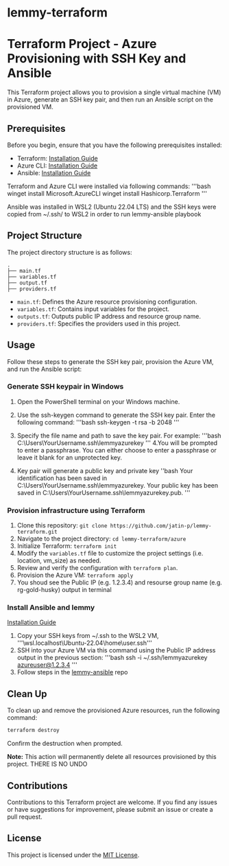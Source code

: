 # lemmy-terraform
 
# Terraform Project - Azure Provisioning with SSH Key and Ansible

This Terraform project allows you to provision a single virtual machine (VM) in Azure, generate an SSH key pair, and then run an Ansible script on the provisioned VM.

## Prerequisites

Before you begin, ensure that you have the following prerequisites installed:

- Terraform: [Installation Guide](https://learn.hashicorp.com/tutorials/terraform/install-cli)
- Azure CLI: [Installation Guide](https://docs.microsoft.com/en-us/cli/azure/install-azure-cli)
- Ansible: [Installation Guide](https://docs.ansible.com/ansible/latest/installation_guide/index.html)

 Terraform and Azure CLI were installed via following commands:
 '''bash
 winget install Microsoft.AzureCLI
 winget install Hashicorp.Terraform
 '''
 
 Ansible was installed in WSL2 (Ubuntu 22.04 LTS) and the SSH keys were copied from ~/.ssh/ to WSL2 in order to run lemmy-ansible playbook 
 
 ## Project Structure

The project directory structure is as follows:

```
.
├── main.tf
├── variables.tf
├── output.tf
├── providers.tf
```

- `main.tf`: Defines the Azure resource provisioning configuration.
- `variables.tf`: Contains input variables for the project.
- `outputs.tf`: Outputs public IP address and resource group name.
- `providers.tf`: Specifies the providers used in this project.

## Usage

Follow these steps to generate the SSH key pair, provision the Azure VM, and run the Ansible script:

### Generate SSH keypair in Windows
1. Open the PowerShell terminal on your Windows machine.

2. Use the ssh-keygen command to generate the SSH key pair. Enter the following command:
'''bash
ssh-keygen -t rsa -b 2048
'''
3. Specify the file name and path to save the key pair. For example:
'''bash
C:\Users\YourUsername\.ssh\lemmyazurekey
'''
4.You will be prompted to enter a passphrase. You can either choose to enter a passphrase or leave it blank for an unprotected key.
5.  Key pair will generate a public key and private key
''bash
Your identification has been saved in C:\Users\YourUsername\.ssh\lemmyazurekey.
Your public key has been saved in C:\Users\YourUsername\.ssh\lemmyazurekey.pub.
'''

### Provision infrastructure using Terraform

1. Clone this repository: `git clone https://github.com/jatin-p/lemmy-terraform.git`
2. Navigate to the project directory: `cd lemmy-terraform/azure`
3. Initialize Terraform: `terraform init`
4. Modify the `variables.tf` file to customize the project settings (i.e. location, vm_size) as needed.
5. Review and verify the configuration with `terraform plan`.
6. Provision the Azure VM: `terraform apply`
7. You shoud  see the Public IP (e.g. 1.2.3.4) and resourse group name (e.g. rg-gold-husky) output in terminal


### Install Ansible and  lemmy
[Installation Guide](https://docs.ansible.com/ansible/latest/installation_guide/index.html)
1.  Copy your SSH keys from ~/.ssh to the WSL2 VM, '''\\wsl.localhost\Ubuntu-22.04\home\user\.ssh'''
2.  SSH into your  Azure VM via this command using the Public IP address output in the previous section:
'''bash
ssh -i  ~/.ssh/lemmyazurekey azureuser@1.2.3.4
'''
4. Follow steps in the [lemmy-ansible](https://github.com/LemmyNet/lemmy-ansible) repo

## Clean Up

To clean up and remove the provisioned Azure resources, run the following command:

```bash
terraform destroy
```

Confirm the destruction when prompted.

**Note:** This action will permanently delete all resources provisioned by this project. THERE IS  NO UNDO

## Contributions

Contributions to this Terraform project are welcome. If you find any issues or have suggestions for improvement, please submit an issue or create a pull request.

## License

This project is licensed under the [MIT License](LICENSE).
